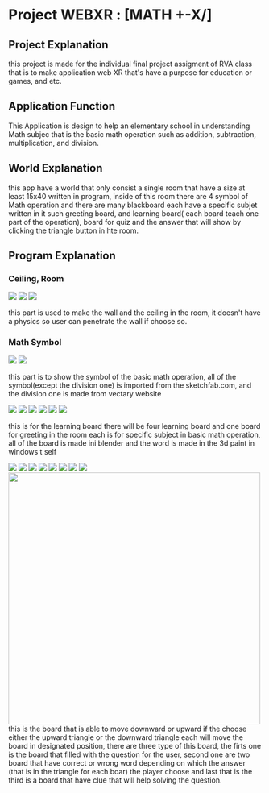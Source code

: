 # Project WEBXR : [MATH +-X/]
## Project Explanation
this project is made for the individual final project assigment of RVA class that is to make application web XR that's have a purpose for education or games, and etc. 

## Application Function
This Application is design to help an elementary school in understanding Math subjec that is the basic math operation such as addition, subtraction, multiplication, and division.

## World Explanation
this app have a world that only consist a single room that have a size at least 15x40 written in program, inside of this room there are 4 symbol of Math operation and there are many blackboard each have a specific subjet written in it such greeting board, and learning board( each board teach one part of the operation), board for quiz and the answer that will show by clicking the triangle button in hte room.

## Program Explanation

### Ceiling, Room
![](A-Frame_FP_Math/Image_forgithub/bagian1_penjelasanWorld.PNG) 
![](A-Frame_FP_Math/Image_forgithub/Picture1.1_world.PNG)
![](A-Frame_FP_Math/Image_forgithub/Picture1.2_world.PNG)

this part is used to make the wall and the ceiling in the room, it doesn't have a physics so user can penetrate the wall if choose so.

### Math Symbol
![](A-Frame_FP_Math/Image_forgithub/bagian2_Symbol.PNG)
![](A-Frame_FP_Math/Image_forgithub/Picture2_Symbol.PNG)

this part is to show the symbol of the basic math operation, all of the symbol(except the division one) is imported from the sketchfab.com, and the division one is made from vectary website

![](A-Frame_FP_Math/Image_forgithub/bagian3_PapanBelajar.PNG)
![](A-Frame_FP_Math/Image_forgithub/Picture3.1_PapanAwal.PNG)
![](A-Frame_FP_Math/Image_forgithub/Picture3.2_PapanPertambahan.PNG)
![](A-Frame_FP_Math/Image_forgithub/Picture3.3_PapanPengurangan.PNG)
![](A-Frame_FP_Math/Image_forgithub/Picture3.4_PapanPerkalian.PNG)
![](A-Frame_FP_Math/Image_forgithub/Picture3.5_PapanPembagian.PNG)

this is for the learning board there will be four learning board and one board for greeting in the room each is for specific subject in basic math operation, all of the board is made ini blender and the word is made in the 3d paint in windows t self

![](A-Frame_FP_Math/Image_forgithub/Picture5.4_Quiz.PNG)
![](A-Frame_FP_Math/Image_forgithub/bagian4_MulaiQuiz.PNG)
![](A-Frame_FP_Math/Image_forgithub/Picture4_PapanMulaiQuiz.PNG)
![](A-Frame_FP_Math/Image_forgithub/bagian5_PanahAtas.PNG)
![](A-Frame_FP_Math/Image_forgithub/Picture5.1_PanahAtas.PNG)
<img align="left" width="500" height="500" src="A-Frame_FP_Math/Image_forgithub/bagian6_PanahBawah.PNG">
![](A-Frame_FP_Math/Image_forgithub/Picture5.2_PanahBawah.PNG)
![](A-Frame_FP_Math/Image_forgithub/bagian7_PapanQuiz.PNG)
![](A-Frame_FP_Math/Image_forgithub/Picture5.3_PapanQuiz.PNG)

this is the board that is able to move downward or upward if the choose either the upward triangle or the downward triangle each will move the board in designated position, there are three type of this board, the firts one is the board that filled with the question for the user, second one are two board that have correct or wrong word depending on which the answer (that is in the triangle for each boar) the player choose and last that is the third is a board that have clue that will help solving the question.    

